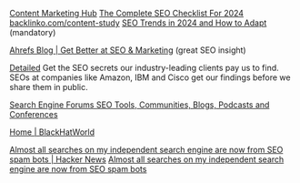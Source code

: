 
[Content Marketing Hub](https://backlinko.com/hub/content)
[The Complete SEO Checklist For 2024](https://backlinko.com/seo-checklist)
[backlinko.com/content-study](https://backlinko.com/content-study)
[SEO Trends in 2024 and How to Adapt](https://backlinko.com/seo-this-year)
(mandatory)

[Ahrefs Blog | Get Better at SEO & Marketing](https://ahrefs.com/blog/)
(great SEO insight)

[Detailed](https://detailed.com/)
Get the SEO secrets our industry-leading clients pay us to find. SEOs at companies like Amazon, IBM and Cisco get our findings before we share them in public.

[Search Engine Forums SEO Tools, Communities, Blogs, Podcasts and Conferences](https://www.searchengineforums.com/)

[Home | BlackHatWorld](https://www.blackhatworld.com/)

[Almost all searches on my independent search engine are now from SEO spam bots | Hacker News](https://news.ycombinator.com/item?id=31395231)
[Almost all searches on my independent search engine are now from SEO spam bots](https://blog.searchmysite.net/posts/almost-all-searches-on-my-independent-search-engine-are-now-from-seo-spam-bots/)
